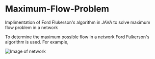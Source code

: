 # Maximum-Flow-Problem
Implimentation of Ford Flukerson's algorithm in JAVA to solve maximum flow problem in a network

To determine the maximum possible flow in a network Ford Fulkerson's algorithm is used. 
For example, 

![Image of network](https://media.geeksforgeeks.org/wp-content/cdn-uploads/ford_fulkerson11.png)
